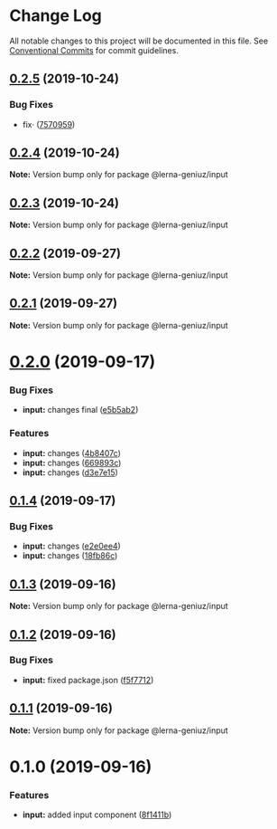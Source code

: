 # Change Log

All notable changes to this project will be documented in this file.
See [Conventional Commits](https://conventionalcommits.org) for commit guidelines.

## [0.2.5](https://github.com/galdeguer/lerna-conventional-commits/compare/@lerna-geniuz/input@0.2.4...@lerna-geniuz/input@0.2.5) (2019-10-24)


### Bug Fixes

* fix· ([7570959](https://github.com/galdeguer/lerna-conventional-commits/commit/7570959))





## [0.2.4](https://github.com/galdeguer/lerna-conventional-commits/compare/@lerna-geniuz/input@0.2.3...@lerna-geniuz/input@0.2.4) (2019-10-24)

**Note:** Version bump only for package @lerna-geniuz/input





## [0.2.3](https://github.com/galdeguer/lerna-conventional-commits/compare/@lerna-geniuz/input@0.2.2...@lerna-geniuz/input@0.2.3) (2019-10-24)

**Note:** Version bump only for package @lerna-geniuz/input





## [0.2.2](https://github.com/galdeguer/lerna-conventional-commits/compare/@lerna-geniuz/input@0.2.1...@lerna-geniuz/input@0.2.2) (2019-09-27)

**Note:** Version bump only for package @lerna-geniuz/input





## [0.2.1](https://github.com/galdeguer/lerna-conventional-commits/compare/@lerna-geniuz/input@0.2.0...@lerna-geniuz/input@0.2.1) (2019-09-27)

**Note:** Version bump only for package @lerna-geniuz/input





# [0.2.0](https://github.com/galdeguer/lerna-conventional-commits/compare/@lerna-geniuz/input@0.1.4...@lerna-geniuz/input@0.2.0) (2019-09-17)


### Bug Fixes

* **input:** changes final ([e5b5ab2](https://github.com/galdeguer/lerna-conventional-commits/commit/e5b5ab2))


### Features

* **input:** changes ([4b8407c](https://github.com/galdeguer/lerna-conventional-commits/commit/4b8407c))
* **input:** changes ([669893c](https://github.com/galdeguer/lerna-conventional-commits/commit/669893c))
* **input:** changes ([d3e7e15](https://github.com/galdeguer/lerna-conventional-commits/commit/d3e7e15))





## [0.1.4](https://github.com/galdeguer/lerna-conventional-commits/compare/@lerna-geniuz/input@0.1.3...@lerna-geniuz/input@0.1.4) (2019-09-17)


### Bug Fixes

* **input:** changes ([e2e0ee4](https://github.com/galdeguer/lerna-conventional-commits/commit/e2e0ee4))
* **input:** changes ([18fb86c](https://github.com/galdeguer/lerna-conventional-commits/commit/18fb86c))





## [0.1.3](https://github.com/galdeguer/lerna-conventional-commits/compare/@lerna-geniuz/input@0.1.2...@lerna-geniuz/input@0.1.3) (2019-09-16)

**Note:** Version bump only for package @lerna-geniuz/input





## [0.1.2](https://github.com/galdeguer/lerna-conventional-commits/compare/@lerna-geniuz/input@0.1.1...@lerna-geniuz/input@0.1.2) (2019-09-16)


### Bug Fixes

* **input:** fixed package.json ([f5f7712](https://github.com/galdeguer/lerna-conventional-commits/commit/f5f7712))





## [0.1.1](https://github.com/galdeguer/lerna-conventional-commits/compare/@lerna-geniuz/input@0.1.0...@lerna-geniuz/input@0.1.1) (2019-09-16)

**Note:** Version bump only for package @lerna-geniuz/input





# 0.1.0 (2019-09-16)


### Features

* **input:** added input component ([8f1411b](https://github.com/galdeguer/lerna-conventional-commits/commit/8f1411b))

